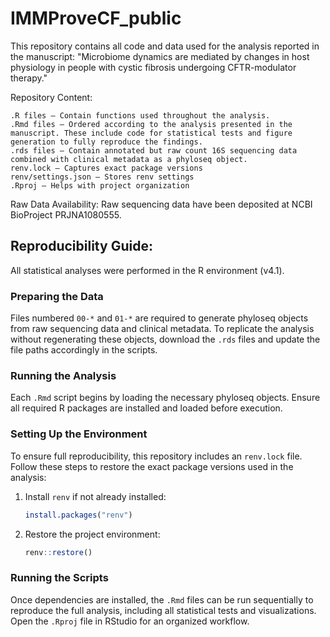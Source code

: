# IMMProveCF_public
This repository contains all code and data used for the analysis reported in the manuscript:
"Microbiome dynamics are mediated by changes in host physiology in people with cystic fibrosis undergoing CFTR-modulator therapy."

Repository Content:

    .R files – Contain functions used throughout the analysis.
    .Rmd files – Ordered according to the analysis presented in the manuscript. These include code for statistical tests and figure generation to fully reproduce the findings.
    .rds files – Contain annotated but raw count 16S sequencing data combined with clinical metadata as a phyloseq object.
    renv.lock – Captures exact package versions
    renv/settings.json – Stores renv settings
    .Rproj – Helps with project organization

Raw Data Availability:
    Raw sequencing data have been deposited at NCBI BioProject PRJNA1080555.

## Reproducibility Guide:

All statistical analyses were performed in the R environment (v4.1).


### Preparing the Data

Files numbered `00-*` and `01-*` are required to generate phyloseq objects from raw sequencing data and clinical metadata. To replicate the analysis without regenerating these objects, download the `.rds` files and update the file paths accordingly in the scripts.

### Running the Analysis

Each `.Rmd` script begins by loading the necessary phyloseq objects. Ensure all required R packages are installed and loaded before execution.

### Setting Up the Environment
To ensure full reproducibility, this repository includes an `renv.lock` file. Follow these steps to restore the exact package versions used in the analysis:

1. Install `renv` if not already installed:
   ```r
   install.packages("renv")
   ```
2. Restore the project environment:
   ```r
   renv::restore()
   ```

### Running the Scripts
Once dependencies are installed, the `.Rmd` files can be run sequentially to reproduce the full analysis, including all statistical tests and visualizations. Open the `.Rproj` file in RStudio for an organized workflow.

